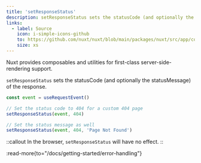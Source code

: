 ```yaml
---
title: 'setResponseStatus'
description: setResponseStatus sets the statusCode (and optionally the statusMessage) of the response.
links:
  - label: Source
    icon: i-simple-icons-github
    to: https://github.com/nuxt/nuxt/blob/main/packages/nuxt/src/app/composables/ssr.ts
    size: xs
---
```


Nuxt provides composables and utilities for first-class server-side-rendering support.

`setResponseStatus` sets the statusCode (and optionally the statusMessage) of the response.

```js
const event = useRequestEvent()

// Set the status code to 404 for a custom 404 page
setResponseStatus(event, 404)

// Set the status message as well
setResponseStatus(event, 404, 'Page Not Found')
```

::callout
In the browser, `setResponseStatus` will have no effect.
::

:read-more{to="/docs/getting-started/error-handling"}
